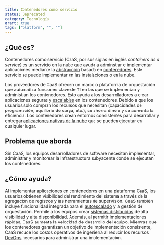 ```yaml
---
title: Contenedores como servicio
status: Deprecated
category: Tecnología
draft: true
tags: ["platform", "", ""]
---
```


## ¿Qué es? 

Contenedores como servicio (CaaS, por sus siglas en inglés _containers as a service_) 
es un servicio en la nube que ayuda a adminstrar e implementar aplicaciones
mediante la [abstracción](/es/abstraction/) basada en [contenedores](/container/). 
Este servicio se puede implementar en las instalaciones o en la nube. 

Los proveedores de CaaS ofrecen un marco o plataforma de orquestación que
automatiza funciones clave de TI en las que se implementan y administran los contenedores.
Esto ayuda a los desarrolladores a crear aplicaciones seguras y [escalables](/es/scalability/) en los contenedores.
Debido a que los usuarios solo compran los recursos que necesitan (capacidades de programación, equilibrio de carga, etc.),
se ahorra dinero y se aumenta la eficiencia.
Los contenedores crean entornos consistentes para desarrollar y
entregar [aplicaciones nativas de la nube](/es/cloud-native-apps/) que se pueden ejecutar en cualquier lugar.

## Problema que aborda

Sin CaaS, los equipos desarrolladores de software necesitan implementar, administrar y monitorear 
la infraestructura subyacente donde se ejecutan los contenedores. 

## ¿Cómo ayuda?

Al implementar aplicaciones en contenedores en una plataforma CaaS,
los usuarios obtienen visibilidad del rendimiento del sistema a través de la agregación de registros y las herramientas de supervisión.
CaaS también incluye funcionalidad integrada para el [autoescalado](/es/auto-scaling/) y la gestión de orquestación.
Permite a los equipos crear [sistemas distribuidos](/es/distributed-systems/) de alta visibilidad y alta disponibilidad.
Además, al permitir implementaciones rápidas, CaaS aumenta la velocidad de desarrollo del equipo.
Mientras que los contenedores garantizan un objetivo de implementación consistente,
CaaS reduce los costos operativos de ingeniería
al reducir los recursos [DevOps](/es/devops/) necesarios para administrar una implementación.



